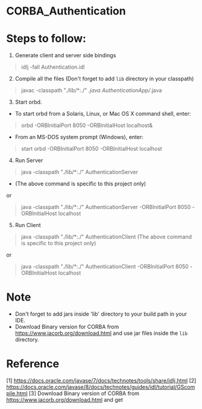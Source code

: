# CORBA_Authentication

# Steps to follow:
1. Generate client and server side bindings
> idlj -fall Authentication.idl

2. Compile all the files (Don't forget to add `lib` directory in your classpath)
> javac -classpath "./lib/*:./" *.java AuthenticationApp/*.java

3. Start orbd.
- To start orbd from a Solaris, Linux, or Mac OS X command shell, enter:
> orbd -ORBInitialPort 8050 -ORBInitialHost localhost&
- From an MS-DOS system prompt (Windows), enter:
> start orbd -ORBInitialPort 8050 -ORBInitialHost localhost

4. Run Server
> java -classpath "./lib/*:./" AuthenticationServer
- (The above command is specific to this project only)

or

> java -classpath "./lib/*:./" AuthenticationServer -ORBInitialPort 8050 -ORBInitialHost localhost

5. Run Client
> java -classpath "./lib/*:./" AuthenticationClient
(The above command is specific to this project only)

or

> java -classpath "./lib/*:./" AuthenticationClient -ORBInitialPort 8050 -ORBInitialHost localhost

# Note
- Don't forget to add jars inside 'lib' directory to your build path in your IDE.
- Download Binary version for CORBA from https://www.jacorb.org/download.html and use jar files inside the `lib` directory.

# Reference
[1] https://docs.oracle.com/javase/7/docs/technotes/tools/share/idlj.html
[2] https://docs.oracle.com/javase/8/docs/technotes/guides/idl/tutorial/GScompile.html
[3] Download Binary version of CORBA from https://www.jacorb.org/download.html and get


